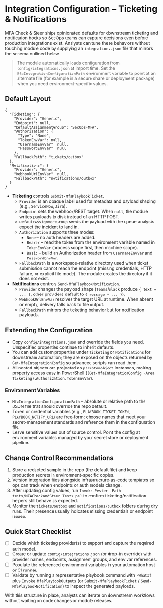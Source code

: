 # Integration Configuration – Ticketing & Notifications

MFA Check & Steer ships opinionated defaults for downstream ticketing and notification hooks so SecOps teams can capture decisions even before production integrations exist. Analysts can tune these behaviors without touching module code by supplying an `integrations.json` file that mirrors the schema outlined below.

> The module automatically loads configuration from `config/integrations.json` at import time. Set the `MfaIntegrationConfigurationPath` environment variable to point at an alternate file (for example in a secure share or deployment package) when you need environment-specific values.

## Default Layout

```jsonc
{
  "Ticketing": {
    "Provider": "Generic",
    "Endpoint": null,
    "DefaultAssignmentGroup": "SecOps-MFA",
    "Authorization": {
      "Type": "None",
      "TokenEnvVar": null,
      "UsernameEnvVar": null,
      "PasswordEnvVar": null
    },
    "FallbackPath": "tickets/outbox"
  },
  "Notifications": {
    "Provider": "Generic",
    "WebhookUrlEnvVar": null,
    "FallbackPath": "notifications/outbox"
  }
}
```

- **Ticketing** controls `Submit-MfaPlaybookTicket`.
  - `Provider` is an opaque label used for metadata and payload shaping (e.g., `ServiceNow`, `Jira`).
  - `Endpoint` sets the webhook/REST target. When `null`, the module writes payloads to disk instead of an HTTP POST.
  - `DefaultAssignmentGroup` seeds the payload with the queue analysts expect the incident to land in.
  - `Authorization` supports three modes:
    - `None` – no auth headers are added.
    - `Bearer` – read the token from the environment variable named in `TokenEnvVar` (process scope first, then machine scope).
    - `Basic` – build an Authorization header from `UsernameEnvVar` and `PasswordEnvVar`.
  - `FallbackPath` is a workspace-relative directory used when ticket submission cannot reach the endpoint (missing credentials, HTTP failure, or explicit file mode). The module creates the directory if it does not exist.
- **Notifications** controls `Send-MfaPlaybookNotification`.
  - `Provider` changes the payload shape (`Teams`/`Slack` produce `{ text = ... }`, other providers default to `{ message = ... }`).
  - `WebhookUrlEnvVar` resolves the target URL at runtime. When absent or empty, delivery falls back to file output.
  - `FallbackPath` mirrors the ticketing behavior but for notification payloads.

## Extending the Configuration

- Copy `config/integrations.json` and override the fields you need. Unspecified properties continue to inherit defaults.
- You can add custom properties under `Ticketing` or `Notifications` for downstream automation; they are exposed on the objects returned by `Get-MfaIntegrationConfig` so advanced scripts can read them.
- All nested objects are projected as `pscustomobject` instances, making property access easy in PowerShell (`(Get-MfaIntegrationConfig -Area Ticketing).Authorization.TokenEnvVar`).

### Environment Variables

- `MfaIntegrationConfigurationPath` – absolute or relative path to the JSON file that should override the repo default.
- Token or credential variables (e.g., `PLAYBOOK_TICKET_TOKEN`, `PLAYBOOK_NOTIFY_URL`) are free-form; choose names that meet your secret-management standards and reference them in the configuration file.
- Leave sensitive values out of source control. Point the config at environment variables managed by your secret store or deployment pipeline.

## Change Control Recommendations

1. Store a redacted sample in the repo (the default file) and keep production secrets in environment-specific copies.
2. Version integration files alongside infrastructure-as-code templates so ops can track when endpoints or auth models change.
3. After updating config values, run `Invoke-Pester -Path tests/MFACheckandSteer.Tests.ps1` to confirm ticketing/notification helpers still behave as expected.
4. Monitor the `tickets/outbox` and `notifications/outbox` folders during dry runs. Their presence usually indicates missing credentials or endpoint issues.

## Quick Start Checklist

- [ ] Decide which ticketing provider(s) to support and capture the required auth model.
- [ ] Create or update `config/integrations.json` (or drop-in override) with provider names, endpoints, assignment groups, and env var references.
- [ ] Populate the referenced environment variables in your automation host or CI runner.
- [ ] Validate by running a representative playbook command with `-WhatIf` plus `Invoke-MfaPlaybookOutputs` (or `Submit-MfaPlaybookTicket` / `Send-MfaPlaybookNotification`) to inspect the generated payloads.

With this structure in place, analysts can iterate on downstream workflows without waiting on code changes or module releases.
